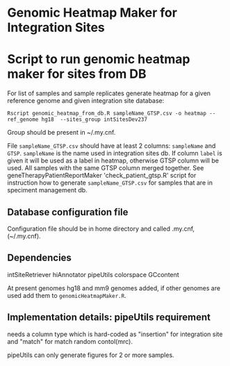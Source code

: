 # Genomic Heatmap Maker for Integration Sites


# Script to run genomic heatmap maker for sites from DB

For list of samples and sample replicates generate heatmap
for a given reference genome and given integration site database:
```
Rscript genomic_heatmap_from_db.R sampleName_GTSP.csv -o heatmap --ref_genome hg18  --sites_group intSitesDev237
```

Group should be present in ~/.my.cnf.

File `sampleName_GTSP.csv` should have at least 2 columns: `sampleName` and
`GTSP`. `sampleName` is the name used in integration sites db. If column
`label` is given it will be used as a label in heatmap, otherwise GTSP column
will be used.  All samples with the same GTSP column merged together. See
geneTherapyPatientReportMaker 'check_patient_gtsp.R' script for instruction how
to generate `sampleName_GTSP.csv` for samples that are in speciment management
db.

## Database configuration file 

Configuration file should be in home directory and called .my.cnf,
(~/.my.cnf).

## Dependencies

intSiteRetriever
hiAnnotator
pipeUtils
colorspace
GCcontent

At present genomes hg18 and mm9 genomes added, if other genomes are
used add them to `genomicHeatmapMaker.R`.


## Implementation details: pipeUtils requirement

needs a column type which is hard-coded as "insertion" for integration site
and "match" for match random contol(mrc).

pipeUtils can only generate figures for 2 or more samples.


